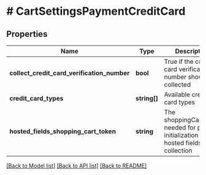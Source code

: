 # # CartSettingsPaymentCreditCard

## Properties

Name | Type | Description | Notes
------------ | ------------- | ------------- | -------------
**collect_credit_card_verification_number** | **bool** | True if the credit card verification number should be collected | [optional]
**credit_card_types** | **string[]** | Available credit card types | [optional]
**hosted_fields_shopping_cart_token** | **string** | The shoppingCartToken needed for proper initialization of hosted fields collection | [optional]

[[Back to Model list]](../../README.md#models) [[Back to API list]](../../README.md#endpoints) [[Back to README]](../../README.md)
